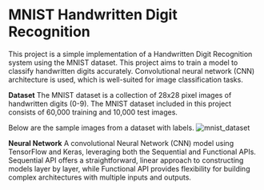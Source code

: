 # MNIST Handwritten Digit Recognition
This project is a simple implementation of a Handwritten Digit Recognition system using the MNIST dataset. 
This project aims to train a model to classify handwritten digits accurately. Convolutional neural network (CNN) architecture is used, which is well-suited for image classification tasks.

**Dataset**
The MNIST dataset is a collection of 28x28 pixel images of handwritten digits (0-9). The MNIST dataset included in this project consists of 60,000 training and 10,000 test images.

Below are the sample images from a dataset with labels.
![mnist_dataset](https://github.com/himanchal-103/Deep-Learning-Projects/assets/133697230/3d012653-0ddf-4b3e-975f-6ef76cc7d386)

**Neural Network**
A convolutional Neural Network (CNN) model using TensorFlow and Keras, leveraging both the Sequential and Functional APIs. 
Sequential API offers a straightforward, linear approach to constructing models layer by layer, while Functional API provides flexibility for building complex architectures with multiple inputs and outputs.

